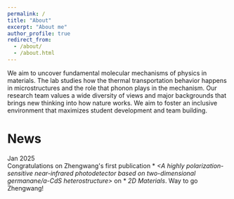 ```yaml
---
permalink: /
title: "About"
excerpt: "About me"
author_profile: true
redirect_from: 
  - /about/
  - /about.html
---
```






We aim to uncover fundamental molecular mechanisms of physics in materials. The lab studies how the thermal transportation behavior happens in microstructures and the role that phonon plays in the mechanism. Our research team values a wide diversity of views and major backgrounds that brings new thinking into how nature works. We aim to foster an inclusive environment that maximizes student development and team building. 

News
=====
Jan 2025  
Congratulations on Zhengwang's first publication * *<A highly polarization-sensitive near-infrared photodetector based on two-dimensional germanane/a-CdS heterostructure>* on * *2D Materials*. Way to go Zhengwang!


